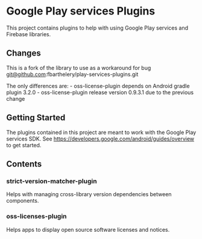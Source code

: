 # Google Play services Plugins

This project contains plugins to help with using Google Play services and
Firebase libraries.

## Changes

This is a fork of the library to use as a workaround for bug
git@github.com:fbarthelery/play-services-plugins.git

The only differences are:
    - oss-license-plugin depends on Android gradle plugin 3.2.0
    - oss-license-plugin release version 0.9.3.1 due to the previous change


## Getting Started

The plugins contained in this project are meant to work with the Google Play
services SDK.  See https://developers.google.com/android/guides/overview to
get started.

## Contents

### strict-version-matcher-plugin

Helps with managing cross-library version dependencies between components.

### oss-licenses-plugin

Helps apps to display open source software licenses and notices.


